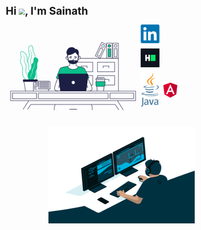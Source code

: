 <h1 align="left">Hi <img src="https://media.giphy.com/media/hvRJCLFzcasrR4ia7z/giphy.gif" width="31px">, I'm Sainath</h1>

<img align="left" alt="GIF" src="https://github.com/sainathiyer/sainathiyer/blob/main/programming.gif?raw=true" width="360px" height="270px"/>
<img align="right" alt="GIF" src="https://github.com/sainathiyer/sainathiyer/blob/main/code.gif?raw=true" width="390px" height="260px"/>

<a href = 'https://linkedin.com/in/sainathan-iyer-41b97b26'> <img width ='50px' align= 'center' src="https://github.com/sainathiyer/sainathiyer/blob/main/LinkedIn_logo_initials.png"/></a>

<a href = 'https://www.hackerrank.com/sainathaniyer'> <img width ='50px' align= 'center' src="https://github.com/sainathiyer/sainathiyer/blob/main/900px-HackerRank_Icon-1000px.png"/></a>

<img width ='50px' align= 'center' src="https://github.com/sainathiyer/sainathiyer/blob/main/Java_programming_language_logo.svg.png" />

<img width ='50px' align= 'center' src="https://github.com/sainathiyer/sainathiyer/blob/main/2048px-Angular_full_color_logo.svg.png" />
